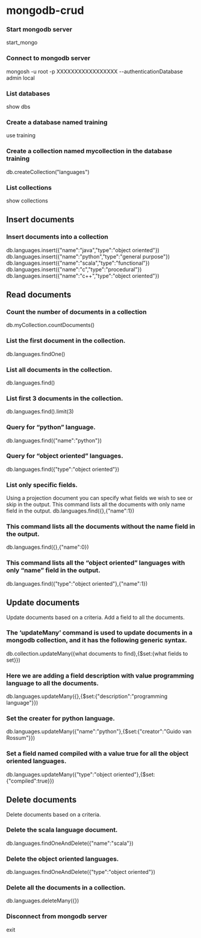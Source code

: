 # mongodb-crud

### Start mongodb server
start_mongo

### Connect to mongodb server
mongosh -u root -p XXXXXXXXXXXXXXXXX --authenticationDatabase admin local

### List databases
show dbs

### Create a database named training
use training

### Create a collection named mycollection in the database training
db.createCollection("languages")

### List collections
show collections

## Insert documents

### Insert documents into a collection
db.languages.insert({"name":"java","type":"object oriented"})
db.languages.insert({"name":"python","type":"general purpose"})
db.languages.insert({"name":"scala","type":"functional"})
db.languages.insert({"name":"c","type":"procedural"})
db.languages.insert({"name":"c++","type":"object oriented"})

## Read documents

### Count the number of documents in a collection
db.myCollection.countDocuments()

### List the first document in the collection.
db.languages.findOne()

### List all documents in the collection.
db.languages.find()

### List first 3 documents in the collection.
db.languages.find().limit(3)

### Query for “python” language.
db.languages.find({"name":"python"})

### Query for “object oriented” languages.
db.languages.find({"type":"object oriented"})

### List only specific fields.
Using a projection document you can specify what fields we wish to see or skip in the output.
This command lists all the documents with only name field in the output.
db.languages.find({},{"name":1})

### This command lists all the documents without the name field in the output.
db.languages.find({},{"name":0})

### This command lists all the “object oriented” languages with only “name” field in the output.
db.languages.find({"type":"object oriented"},{"name":1})

## Update documents
Update documents based on a criteria.
Add a field to all the documents.

### The ‘updateMany’ command is used to update documents in a mongodb collection, and it has the following generic syntax.
db.collection.updateMany({what documents to find},{$set:{what fields to set}})

### Here we are adding a field description with value programming language to all the documents.
db.languages.updateMany({},{$set:{"description":"programming language"}})

### Set the creater for python language.
db.languages.updateMany({"name":"python"},{$set:{"creator":"Guido van Rossum"}})

### Set a field named compiled with a value true for all the object oriented languages.
db.languages.updateMany({"type":"object oriented"},{$set:{"compiled":true}})

## Delete documents
Delete documents based on a criteria.

### Delete the scala language document.
db.languages.findOneAndDelete({"name":"scala"})

### Delete the object oriented languages.
db.languages.findOneAndDelete({"type":"object oriented"})

### Delete all the documents in a collection.
db.languages.deleteMany({})
    
### Disconnect from mongodb server
exit
